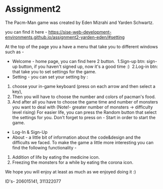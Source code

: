 # Assignment2

The Pacm-Man game was created by Eden Mizrahi and Yarden Schwartz.	

you can find it here - https://sise-web-development-environments.github.io/assignment2-yarden-eden/#setting

At the top of the page you a have a menu that take you to different windows such as -
* Welcome - home page, you can find here 2 button. 
&nbsp;1.Sign-up btn: sign-up button, if you haven't signed up, now it's a good time :) 
&nbsp;2.Log-in btn: that take you to set settings for the game.
* Setting - you can set your setting by :
1. choose your in-game keyboard (press on each arrow and then select a key),
2. Then you will have to choose the number and colors of pacman's food. 
3. And after all you have to choose the game time and number of monsters you want to deal with (Note!- greater number of monsters -> difficulty level rising)
For easier life, you can press the Random button that select the settings for you.
Don't forget to press on - Start in order to start the game.
* Log-In & Sign-Up 
* About - a little bit of information about the code&design and the difficults we faced.
To make the game a little more interesting you can find the following functionality -
1. Addition of life by eating the medicine icon.
2. Freezing the monsters for a while by eating the corona icon.

We hope you will enjoy at least as much as we enjoyed doing it :)

ID's- 206015141, 311322077
 
